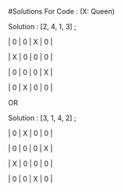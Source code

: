 #Solutions For Code :
(X: Queen)

Solution : [2, 4, 1, 3] ;

| 0 | 0 | X | 0 |

| X | 0 | 0 | 0 |

| 0 | 0 | 0 | X |

| 0 | X | 0 | 0 |

OR


Solution : [3, 1, 4, 2] ;

| 0 | X | 0 | 0 |

| 0 | 0 | 0 | X |

| X | 0 | 0 | 0 |

| 0 | 0 | X | 0 |
